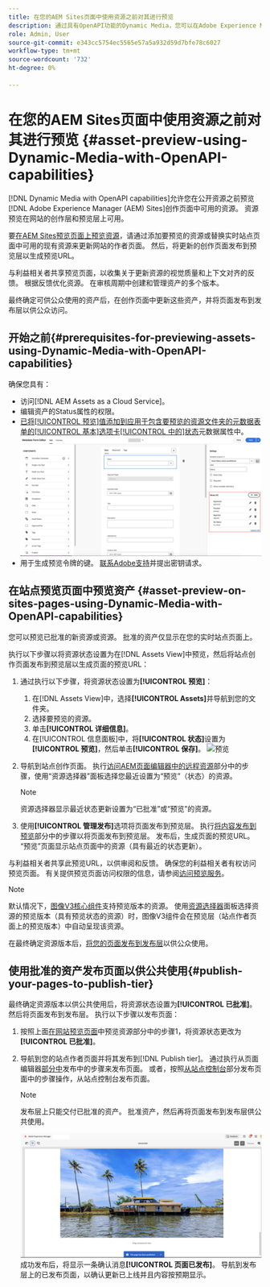 ```yaml
---
title: 在您的AEM Sites页面中使用资源之前对其进行预览
description: 通过具有OpenAPI功能的Dynamic Media，您可以在Adobe Experience Manager (AEM) Sites预览页面上预览资源。 通过此资产预览，您和利益相关者可在发布创作页面（包含更新的资产）供公众使用之前，查看和验证资产的更新。
role: Admin, User
source-git-commit: e343cc5754ec5565e57a5a932d59d7bfe78c6027
workflow-type: tm+mt
source-wordcount: '732'
ht-degree: 0%

---
```



# 在您的AEM Sites页面中使用资源之前对其进行预览 {#asset-preview-using-Dynamic-Media-with-OpenAPI-capabilities}

[!DNL Dynamic Media with OpenAPI capabilities]允许您在公开资源之前预览[!DNL Adobe Experience Manager (AEM) Sites]创作页面中可用的资源。 资源预览在网站的创作层和预览层上可用。

要[在AEM Sites预览页面上预览资源](#asset-preview-on-sites-pages-using-Dynamic-Media-with-OpenAPI-capabilities)，请通过添加要预览的资源或替换实时站点页面中可用的现有资源来更新网站的作者页面。 然后，将更新的创作页面发布到预览层以生成预览URL。

与利益相关者共享预览页面，以收集关于更新资源的视觉质量和上下文对齐的反馈。 根据反馈优化资源。 在审核周期中创建和管理资产的多个版本。

最终确定可供公众使用的资产后，在创作页面中更新这些资产，并将页面发布到发布层以供公众访问。

## 开始之前{#prerequisites-for-previewing-assets-using-Dynamic-Media-with-OpenAPI-capabilities}

确保您具有：

* 访问[!DNL AEM Assets as a Cloud Service]。
* 编辑资产的Status属性的权限。
* [已将[!UICONTROL 预览]值添加到应用于包含要预览的资源文件夹的元数据表单的[!UICONTROL 基本]选项卡[!UICONTROL 中的]状态](/help/assets/metadata-assets-view.md#edit-metadata-forms)元数据属性中。
  ![添加预览选项](/help/assets/assets/metedata-form-preview.png)
* 用于生成预览令牌的键。 [联系Adobe支持](https://helpx.adobe.com/in/contact.html)并提出密钥请求。

## 在站点预览页面中预览资产 {#asset-preview-on-sites-pages-using-Dynamic-Media-with-OpenAPI-capabilities}

您可以预览已批准的新资源或资源。 批准的资产仅显示在您的实时站点页面上。

执行以下步骤以将资源状态设置为在[!DNL Assets View]中预览，然后将站点创作页面发布到预览层以生成页面的预览URL：

1. 通过执行以下步骤，将资源状态设置为&#x200B;**[!UICONTROL 预览]**：

   1. 在[!DNL Assets View]中，选择&#x200B;**[!UICONTROL Assets]**&#x200B;并导航到您的文件夹。
   1. 选择要预览的资源。
   1. 单击&#x200B;**[!UICONTROL 详细信息]**。
   1. 在[!UICONTROL 信息面板]中，将&#x200B;**[!UICONTROL 状态]**&#x200B;设置为&#x200B;**[!UICONTROL 预览]**，然后单击&#x200B;**[!UICONTROL 保存]**。
      ![预览](/help/assets/assets/preview-boat-at-bay.png)

1. 导航到站点创作页面。 执行[访问AEM页面编辑器中的远程资源](/help/assets/integrate-remote-approved-assets-with-sites.md#access-remote-assets-in-aem-page-editor)部分中的步骤，使用“资源选择器”面板选择您最近设置为“预览”（状态）的资源。

   >[!NOTE]
   >
   > 资源选择器显示最近状态更新设置为“已批准”或“预览”的资源。

1. 使用&#x200B;**[!UICONTROL 管理发布]**&#x200B;选项将页面发布到预览层。 执行[将内容发布到预览](https://experienceleague.adobe.com/zh-hans/docs/experience-manager-cloud-service/content/sites/authoring/sites-console/previewing-content)部分中的步骤以将页面发布到预览层。 发布后，生成页面的预览URL。 “预览”页面显示站点页面中的资源（具有最近的状态更新）。

与利益相关者共享此预览URL，以供审阅和反馈。 确保您的利益相关者有权访问预览页面。 有关提供预览页面访问权限的信息，请参阅[访问预览服务](https://experienceleague.adobe.com/zh-hans/docs/experience-manager-cloud-service/content/implementing/using-cloud-manager/manage-environments#access-preview-service)。

>[!NOTE]
>
>默认情况下，[图像V3核心组件](https://experienceleague.adobe.com/zh-hans/docs/experience-manager-core-components/using/wcm-components/image#version-and-compatibility)支持预览版本的资源。 使用[资源选择器](https://experienceleague.adobe.com/zh-hans/docs/experience-manager-cloud-service/content/assets/manage/asset-selector/asset-selector-upload)面板选择资源的预览版本（具有预览状态的资源）时，图像V3组件会在预览层（站点作者页面上的预览版本）中自动呈现该资源。

在最终确定资源版本后，[将您的页面发布到发布层](#publish-your-pages-to-publish-tier)以供公众使用。

## 使用批准的资产发布页面以供公共使用{#publish-your-pages-to-publish-tier}

最终确定资源版本以供公共使用后，将资源状态设置为&#x200B;**[!UICONTROL 已批准]**。 然后将页面发布到发布层。 执行以下步骤以发布页面：

1. 按照上面[在网站预览页面](#asset-preview-on-sites-pages-using-Dynamic-Media-with-OpenAPI-capabilities)中预览资源部分中的步骤1，将资源状态更改为&#x200B;**[!UICONTROL 已批准]**。
1. 导航到您的站点作者页面并将其发布到[!DNL Publish tier]。 通过执行从页面编辑器[部分中](https://experienceleague.adobe.com/zh-hans/docs/experience-manager-cloud-service/content/sites/authoring/page-editor/publishing#publishing-from-the-page-editor)发布中的步骤来发布页面。
或者，按照[从站点控制台](https://experienceleague.adobe.com/zh-hans/docs/experience-manager-cloud-service/content/sites/authoring/sites-console/publishing-pages#publishing-from-the-sites-console)部分发布页面中的步骤操作，从站点控制台发布页面。

   >[!NOTE]
   >
   > 发布层上只能交付已批准的资产。 批准资产，然后再将页面发布到发布层供公共使用。

   ![页面已发布](/help/assets/assets/the-page-has-been-publushed.png)
成功发布后，将显示一条确认消息&#x200B;**[!UICONTROL 页面已发布]**。 导航到发布层上的已发布页面，以确认更新已上线并且内容按预期显示。

